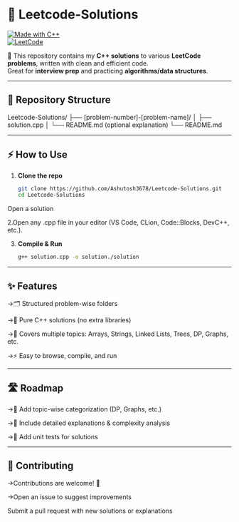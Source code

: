 # 🚀 Leetcode-Solutions  

[![Made with C++](https://img.shields.io/badge/Made%20with-C++-00599C?logo=cplusplus&logoColor=white)](https://isocpp.org/)  
[![LeetCode](https://img.shields.io/badge/LeetCode-Problems-orange?logo=leetcode&logoColor=white)](https://leetcode.com/)  

📘 This repository contains my **C++ solutions** to various **LeetCode problems**, written with clean and efficient code.  
Great for **interview prep** and practicing **algorithms/data structures**.  

---

## 📂 Repository Structure

Leetcode-Solutions/
├── [problem-number]-[problem-name]/
│ ├── solution.cpp
│ └── README.md (optional explanation)
└── README.md


---

## ⚡ How to Use
1. **Clone the repo**  
   ```bash
   git clone https://github.com/Ashutosh3678/Leetcode-Solutions.git
   cd Leetcode-Solutions
Open a solution

2.Open any .cpp file in your editor (VS Code, CLion, Code::Blocks, DevC++, etc.).

3. **Compile & Run**
   ```bash
   g++ solution.cpp -o solution./solution
   
---

## ✨ Features

->🗂️ Structured problem-wise folders

->🔵 Pure C++ solutions (no extra libraries)

->📑 Covers multiple topics: Arrays, Strings, Linked Lists, Trees, DP, Graphs, etc.

->⚡ Easy to browse, compile, and run

---

## 🛣️ Roadmap

->🔹 Add topic-wise categorization (DP, Graphs, etc.)

->🔹 Include detailed explanations & complexity analysis

->🔹 Add unit tests for solutions

---

## 🤝 Contributing

->Contributions are welcome! 🎉

->Open an issue to suggest improvements

Submit a pull request with new solutions or explanations
